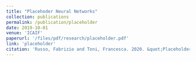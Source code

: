 ```yaml
---
title: "Placehoder Neural Networks"
collection: publications
permalink: /publication/placeholder
date: 2019-10-01
venue: 'ICAIF'
paperurl: '/files/pdf/research/placeholder.pdf'
link: 'placeholder'
citation: 'Russo, Fabrizio and Toni, Francesca. 2020. &quot;Placeholder Neural Networks.&quot; <i>ICAIF 2021</i>'
---
```

